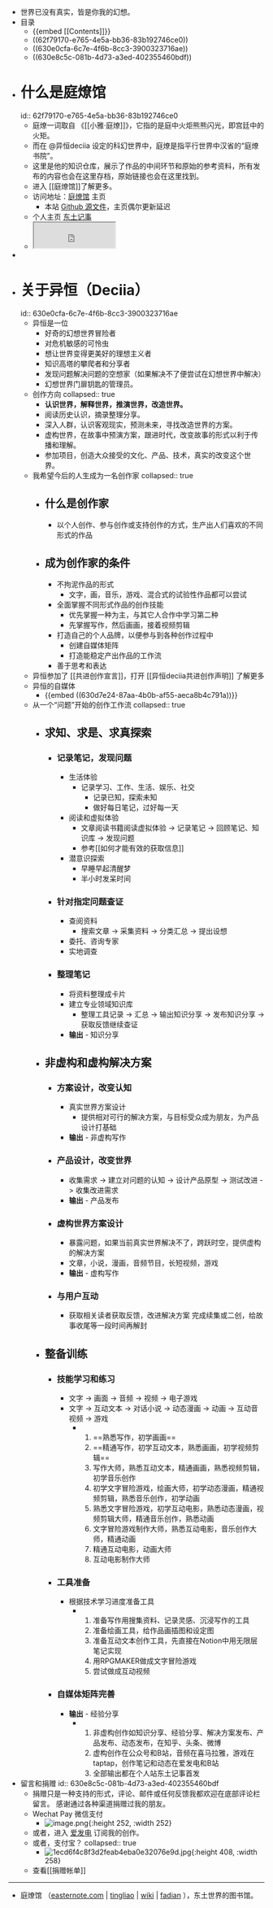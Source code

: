 - 世界已没有真实，皆是你我的幻想。
- 目录
	- {{embed [[Contents]]}}
	- ((62f79170-e765-4e5a-bb36-83b192746ce0))
	- ((630e0cfa-6c7e-4f6b-8cc3-3900323716ae))
	- ((630e8c5c-081b-4d73-a3ed-402355460bdf))
- # 什么是庭燎馆
  id:: 62f79170-e765-4e5a-bb36-83b192746ce0
	- 庭燎一词取自 《[[小雅·庭燎]]》，它指的是庭中火炬熊熊闪光，即宫廷中的火矩。
	- 而在 @异恒deciia 设定的科幻世界中，庭燎是指平行世界中汉省的“庭燎书院”。
	- 这里是他的知识仓库，展示了作品的中间环节和原始的参考资料，所有发布的内容也会在这里存档，原始链接也会在这里找到。
	- 进入 [[庭燎馆]]了解更多。
	- 访问地址：[庭燎馆](https://tingliao.easternote.com/) 主页
		- 本站 [Github 源文件](https://github.com/deciia/mylogseq/)，主页偶尔更新延迟
	- 个人主页 [东土记事](https://easternote.com/)
	- <iframe src="https://notion.pet/view/index.html?q=5b049cc8622189440f31d6307d40e568.6d85a2b963172a2e1e685fb1318240ab" width="160" height="50"></iframe>
-
- # 关于异恒（Deciia）
  id:: 630e0cfa-6c7e-4f6b-8cc3-3900323716ae
	- 异恒是一位
		- 好奇的幻想世界冒险者
		- 对危机敏感的可怜虫
		- 想让世界变得更美好的理想主义者
		- 知识高塔的攀爬者和分享者
		- 发现问题解决问题的空想家（如果解决不了便尝试在幻想世界中解决）
		- 幻想世界门扉钥匙的管理员。
	- 创作方向
	  collapsed:: true
		- **认识世界，解释世界，推演世界，改造世界。**
		- 阅读历史认识，摘录整理分享。
		- 深入人群，认识客观现实，预测未来，寻找改造世界的方案。
		- 虚构世界，在故事中预演方案，跟进时代，改变故事的形式以利于传播和理解。
		- 参加项目，创造大众接受的文化、产品、技术，真实的改变这个世界。
	- 我希望今后的人生成为一名创作家
	  collapsed:: true
		- ## 什么是创作家
			- 以个人创作、参与创作或支持创作的方式，生产出人们喜欢的不同形式的作品
		- ## 成为创作家的条件
			- 不拘泥作品的形式
				- 文字，画，音乐，游戏、混合式的试验性作品都可以尝试
			- 全面掌握不同形式作品的创作技能
				- 优先掌握一种为主，与其它人合作中学习第二种
				- 先掌握写作，然后画画，接着视频剪辑
			- 打造自己的个人品牌，以便参与到各种创作过程中
				- 创建自媒体矩阵
				- 打造能稳定产出作品的工作流
			- 善于思考和表达
	- 异恒参加了 [[共进创作宣言]]，打开 [[异恒deciia共进创作声明]] 了解更多
	- 异恒的自媒体
		- {{embed ((630d7e24-87aa-4b0b-af55-aeca8b4c791a))}}
	- 从一个“问题”开始的创作工作流
	  collapsed:: true
		- ## 求知、求是、求真探索
			- ### 记录笔记，发现问题
				- 生活体验
					- 记录学习、工作、生活、娱乐、社交
						- 记录已知，探索未知
						- 做好每日笔记，过好每一天
				- 阅读和虚拟体验
					- 文章阅读书籍阅读虚拟体验 -> 记录笔记 -> 回顾笔记、知识库 -> 发现问题
					- 参考[[如何才能有效的获取信息]]
				- 潜意识探索
					- 早睡早起清醒梦
					- 半小时发呆时间
			- ### 针对指定问题查证
				- 查阅资料
					- 搜索文章 -> 采集资料 -> 分类汇总 -> 提出设想
				- 委托、咨询专家
				- 实地调查
			- ### 整理笔记
				- 将资料整理成卡片
				- 建立专业领域知识库
					- 整理工具记录 -> 汇总 -> 输出知识分享 -> 发布知识分享 -> 获取反馈继续查证
				- **输出** - 知识分享
		- ## 非虚构和虚构解决方案
			- ### 方案设计，改变认知
				- 真实世界方案设计
					- 提供相对可行的解决方案，与目标受众成为朋友，为产品设计打基础
				- **输出** - 非虚构写作
			- ### 产品设计，改变世界
				- 收集需求 -> 建立对问题的认知 -> 设计产品原型 -> 测试改进 -> 收集改进需求
				- **输出** - 产品发布
			- ### 虚构世界方案设计
				- 暴露问题，如果当前真实世界解决不了，跨跃时空，提供虚构的解决方案
				- 文章，小说，漫画，音频节目，长短视频，游戏
				- **输出** - 虚构写作
			- ### 与用户互动
				- 获取相关读者获取反馈，改进解决方案
				  完成续集或二创，给故事收尾等一段时间再解封
		- ## 整备训练
			- ### 技能学习和练习
				- 文字 -> 画面 -> 音频 -> 视频 -> 电子游戏
				- 文字 -> 互动文本 -> 对话小说 -> 动态漫画 -> 动画 -> 互动音视频 -> 游戏
					- 1. ==熟悉写作，初学画画==
					  2. ==精通写作，初学互动文本，熟悉画画，初学视频剪辑==
					  3. 写作大师，熟悉互动文本，精通画画，熟悉视频剪辑，初学音乐创作
					  4. 初学文字冒险游戏，绘画大师，初学动态漫画，精通视频剪辑，熟悉音乐创作，初学动画
					  5. 熟悉文字冒险游戏，初学互动电影，熟悉动态漫画，视频剪辑大师，精通音乐创作，熟悉动画
					  6. 文字冒险游戏制作大师，熟悉互动电影，音乐创作大师，精通动画
					  7. 精通互动电影，动画大师
					  8. 互动电影制作大师
			- ### 工具准备
				- 根据技术学习进度准备工具
					- 1. 准备写作用搜集资料、记录灵感、沉浸写作的工具
					  2. 准备绘画工具，给作品画插图和设定图
					  3. 准备互动文本创作工具，先直接在Notion中用无限层笔记实现
					  4. 用RPGMAKER做成文字冒险游戏
					  5. 尝试做成互动视频
			- ### 自媒体矩阵完善
				- **输出** - 经验分享
					- 1. 非虚构创作如知识分享、经验分享、解决方案发布、产品发布、动态发布，在知乎、头条、微博
					  2. 虚构创作在公众号和B站，音频在喜马拉雅，游戏在taptap，创作笔记和动态在爱发电和B站
					  3. 全部输出都在个人站东土记事首发
- 留言和捐赠
  id:: 630e8c5c-081b-4d73-a3ed-402355460bdf
	- 捐赠只是一种支持的形式，评论、邮件或任何反馈我都欢迎在底部评论栏留言。
	  感谢通过各种渠道捐赠过我的朋友。
	- Wechat Pay 微信支付
		- ![image.png](../assets/image_1661898017149_0.png){:height 252, :width 252}
	- 或者，进入 [爱发电](https://afdian.net/@deciia) 订阅我的创作。
	- 或者，支付宝？
	  collapsed:: true
		- ![1ecd6f4c8f3d2feab4eba0e32076e9d.jpg](../assets/1ecd6f4c8f3d2feab4eba0e32076e9d_1661898310196_0.jpg){:height 408, :width 258}
	- 查看[[捐赠帐单]]
- ---
- 庭燎馆 （[easternote.com](https://easternote.com/) | [tingliao](https://tingliao.easternote.com/) | [wiki](http://easternote.wikidot.com/) | [fadian](https://afdian.net/@deciia) ），东土世界的图书馆。
